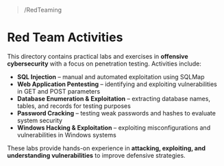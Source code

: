 > /RedTeaming
# Red Team Activities

This directory contains practical labs and exercises in **offensive cybersecurity** with a focus on penetration testing. 
Activities include:  

- **SQL Injection** – manual and automated exploitation using SQLMap  
- **Web Application Pentesting** – identifying and exploiting vulnerabilities in GET and POST parameters  
- **Database Enumeration & Exploitation** – extracting database names, tables, and records for testing purposes  
- **Password Cracking** – testing weak passwords and hashes to evaluate system security  
- **Windows Hacking & Exploitation** – exploiting misconfigurations and vulnerabilities in Windows systems  

These labs provide hands-on experience in **attacking, exploiting, and understanding vulnerabilities** to improve defensive strategies.
